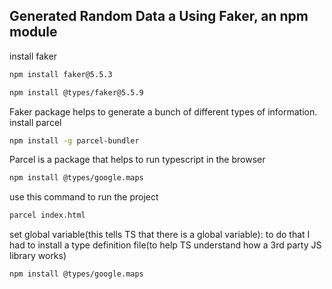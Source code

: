 ## Generated Random Data a Using Faker, an npm module

install faker
```sh
npm install faker@5.5.3
```
```sh
npm install @types/faker@5.5.9
```

Faker package helps to generate a bunch of different types of information.
install parcel 
```sh
npm install -g parcel-bundler
```
Parcel is a package that helps to run typescript in the browser

```sh
npm install @types/google.maps
```

use this command to run the project

```sh
parcel index.html 
```

set global variable(this tells TS that there is a global variable): 
to do that I had to install a type definition file(to help TS understand how a 3rd party JS library works)
```sh
npm install @types/google.maps
```
